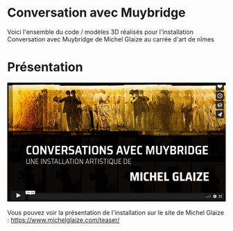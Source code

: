 # Conversation avec Muybridge
Voici l'ensemble du code / modèles 3D réalisés pour l'installation Conversation avec Muybridge de Michel Glaize au carrée d'art de nîmes

# Présentation

[![Vidéo de présentation de l'installation Conversation avec Muybridge](doc/lienvimeo_video_conversation_avec_muybridge.png)](https://vimeo.com/628424731)

Vous pouvez voir la présentation de l'installation sur le site de Michel Glaize : https://www.michelglaize.com/teaser/






